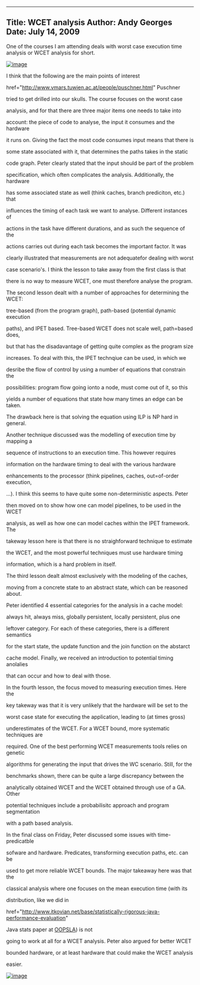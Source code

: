 -----
Title:  WCET analysis
Author: Andy Georges
Date: July 14, 2009
-----







One of the courses I am attending deals with worst case execution time
analysis or WCET analysis for short.


[![image](B76A013B-0CFB-476A-A481-05F0E2231B04-1.jpg)](http://www.flickr.com/photos/itkovian/3715683959/)


I think that the following are the main points of interest


href="http://www.vmars.tuwien.ac.at/people/puschner.html"
Puschner


tried to get drilled into our skulls. The course focuses on the worst
case


analysis, and for that there are three major items one needs to take
into


account: the piece of code to analyse, the input it consumes and the
hardware


it runs on. Giving the fact the most code consumes input means that
there is


some state associated with it, that determines the paths takes in the
static


code graph. Peter clearly stated that the input should be part of the
problem


specification, which often complicates the analysis. Additionally, the
hardware


has some associated state as well (think caches, branch prediciton,
etc.) that


influences the timing of each task we want to analyse. Different
instances of


actions in the task have different durations, and as such the sequence
of the


actions carries out during each task becomes the important factor. It
was


clearly illustrated that measurements are not adequatefor dealing with
worst


case scenario's. I think the lesson to take away from the first class is
that


there is no way to measure WCET, one must therefore analyse the program.


The second lesson dealt with a number of approaches for determining the
WCET:


tree-based (from the program graph), path-based (potential dynamic
execution


paths), and IPET based. Tree-based WCET does not scale well, path=based
does,


but that has the disadavantage of getting quite complex as the program
size


increases. To deal with this, the IPET technqiue can be used, in which
we


desribe the flow of control by using a number of equations that
constrain the


possibilities: program flow going ionto a node, must come out of it, so
this


yields a number of equations that state how many times an edge can be
taken.


The drawback here is that solving the equation using ILP is NP hard in
general.


Another technique discussed was the modelling of execution time by
mapping a


sequence of instructions to an execution time. This however requires


information on the hardware timing to deal with the various hardware


enhancements to the processor (think pipelines, caches, out=of-order
execution,


...). I think this seems to have quite some non-deterministic aspects.
Peter


then moved on to show how one can model pipelines, to be used in the
WCET


analysis, as well as how one can model caches within the IPET framework.
The


takeway lesson here is that there is no straighforward technique to
estimate


the WCET, and the most powerful techniques must use hardware timing


information, which is a hard problem in itself.


The third lesson dealt almost exclusively with the modeling of the
caches,


moving from a concrete state to an abstract state, which can be reasoned
about.


Peter identified 4 essential categories for the analysis in a cache
model:


always hit, always miss, globally persistent, locally persistent, plus
one


leftover category. For each of these categories, there is a different
semantics


for the start state, the update function and the join function on the
abstarct


cache model. Finally, we received an introduction to potential timing
anolalies


that can occur and how to deal with those.


In the fourth lesson, the focus moved to measuring execution times. Here
the


key takeway was that it is very unlikely that the hardware will be set
to the


worst case state for executing the application, leading to (at times
gross)


underestimates of the WCET. For a WCET bound, more systematic techniques
are


required. One of the best performing WCET measurements tools relies on
genetic


algorithms for generating the input that drives the WC scenario. Still,
for the


benchmarks shown, there can be quite a large discrepancy between the


analytically obtained WCET and the WCET obtained through use of a GA.
Other


potential techniques include a probabilisitc approach and program
segmentation


with a path based analysis.


In the final class on Friday, Peter discussed some issues with
time-predicatble


sofware and hardware. Predicates, transforming execution paths, etc. can
be


used to get more reliable WCET bounds. The major takeaway here was that
the


classical analysis where one focuses on the mean execution time (with
its


distribution, like we did in


href="http://www.itkovian.net/base/statistically-rigorous-java-performance-evaluation"


Java stats paper at [OOPSLA](http://www.ooplsa.org/)) is not


going to work at all for a WCET analysis. Peter also argued for better
WCET


bounded hardware, or at least hardware that could make the WCET analysis


easier.


[![image](B76A013B-0CFB-476A-A481-05F0E2231B04-2.jpg)](http://www.flickr.com/photos/itkovian/3729256016/)




